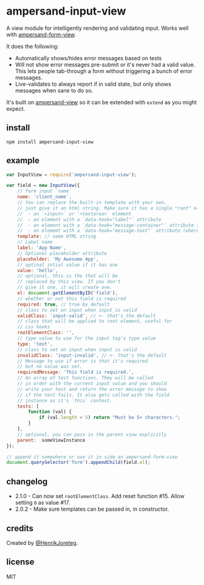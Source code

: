 # ampersand-input-view

A view module for intelligently rendering and validating input. Works well with [ampersand-form-view](https://github.com/AmpersandJS/ampersand-form-view).

It does the following:

- Automatically shows/hides error messages based on tests
- Will not show error messages pre-submit or it's never had a valid value. This lets people tab-through a form without triggering a bunch of error messages.
- Live-validates to always report if in valid state, but only shows messages when sane to do so.

It's built on [ampersand-view](https://github.com/AmpersandJS/ampersand-view) so it can be extended with `extend` as you might expect.

## install

```
npm install ampersand-input-view
```

## example

```javascript
var InputView = require('ampersand-input-view');

var field = new InputView({
    // form input `name`
    name: 'client_name',
    // You can replace the built-in template with your own.
    // just give it an html string. Make sure it has a single "root" element that contains:
    //  - an `<input>` or `<textarea>` element
    //  - an element with a `data-hook="label"` attribute
    //  - an element with a `data-hook="message-container"` attribute (this we'll show/hide)
    //  - an elememt with a `data-hook="message-text"` attribute (where message text goes for error)
    template: // some HTML string
    // Label name
    label: 'App Name',
    // Optional placeholder attribute
    placeholder: 'My Awesome App',
    // optinal intial value if it has one
    value: 'hello',
    // optional, this is the that will be 
    // replaced by this view. If you don't
    // give it one, it will create one.
    el: document.getElementByID('field'),
    // whether or not this field is required
    required: true, // true by default
    // class to set on input when input is valid
    validClass: 'input-valid', // <- that's the default
    // class that will be applied to root element, useful for
    // css hooks
    rootElementClass: '',
    // type value to use for the input tag's type value
    type: 'text',
    // class to set on input when input is valid
    invalidClass: 'input-invalid', // <- that's the default
    // Message to use if error is that it's required
    // but no value was set.
    requiredMessage: 'This field is required.',
    // An array of test functions. They will be called
    // in order with the current input value and you should
    // write your test and return the error message to show
    // if the test fails. It also gets called with the field
    // instance as it's `this` context.
    tests: [
        function (val) {
            if (val.length < 5) return "Must be 5+ characters.";
        }
    ],
    // optional, you can pass in the parent view explicitly
    parent:  someViewInstance
});

// append it somewhere or use it in side an ampersand-form-view
document.querySelector('form').appendChild(field.el);

```

## changelog

- 2.1.0 - Can now set `rootElementClass`. Add reset function #15. Allow setting `0` as value #17.
- 2.0.2 - Make sure templates can be passed in, in constructor.

## credits

Created by [@HenrikJoreteg](http://twitter.com/henrikjoreteg).

## license

MIT

